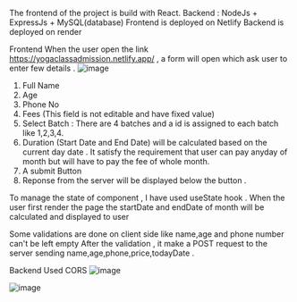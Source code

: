 The frontend of the project is build with React.
Backend : NodeJs + ExpressJs + MySQL(database)
Frontend is deployed on Netlify
Backend is deployed on render

Frontend
When the user open the link https://yogaclassadmission.netlify.app/ , a form will open which ask user to enter few details . 
![image](https://github.com/Vikrant92498/Yoga-Admission/assets/107363759/60d31558-7c22-4c3c-a232-a48ed1faf6ca)

1. Full Name
2. Age
3. Phone No
4. Fees (This field is not editable and have fixed value)
5. Select Batch : There are 4 batches and a id is assigned to each batch like 1,2,3,4.
6. Duration (Start Date and End Date) will be calculated based on the current day date . It satisfy the requirement that user can pay anyday of month but will have to pay the fee of whole month.
7. A submit Button
8. Reponse from the server will be displayed below the button .

To manage the state of component , I have used useState hook .
When the user first render the page
the startDate and endDate of month will be calculated and displayed to user

Some validations are done on client side like name,age and phone number can't be left empty
After the validation , it make a POST request to the server sending name,age,phone,price,todayDate . 


Backend 
Used CORS 
![image](https://github.com/Vikrant92498/Yoga-Admission/assets/107363759/5371e2cc-12b0-422a-ae8a-082af673ee8f)

![image](https://github.com/Vikrant92498/Yoga-Admission/assets/107363759/f8a42b7c-3ac1-41a3-ace8-e6f66403bbdd)

